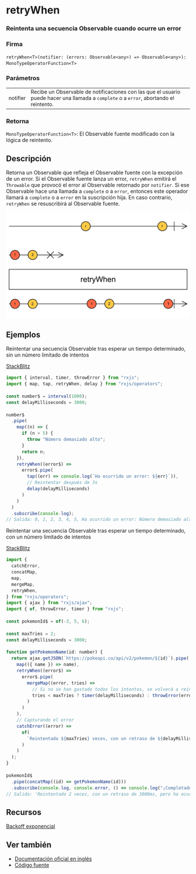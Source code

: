 # retryWhen

### Reintenta una secuencia Observable cuando ocurre un error

### Firma

`retryWhen<T>(notifier: (errors: Observable<any>) => Observable<any>): MonoTypeOperatorFunction<T>`

### Parámetros

<table>
<tr><td>notifier</td><td>Recibe un Observable de notificaciones con las que el usuario puede hacer una llamada a <code>complete</code> o a <code>error</code>, abortando el reintento.</td></tr>
</table>

### Retorna

`MonoTypeOperatorFunction<T>`: El Observable fuente modificado con la lógica de reintento.

## Descripción

Retorna un Observable que refleja el Observable fuente con la excepción de un error. Si el Observable fuente lanza un error, `retryWhen` emitirá el `Throwable` que provocó el error al Observable retornado por `notifier`. Si ese Observable hace una llamada a `complete` o a `error`, entonces este operador llamará a `complete` o a `error` en la suscripción hija. En caso contrario, `retryWhen` se resuscribirá al Observable fuente.

<img src="assets/images/marble-diagrams/error-handling/retryWhen.png" alt="Diagrama de canicas del operador retryWhen">

## Ejemplos

Reintentar una secuencia Observable tras esperar un tiempo determinado, sin un número limitado de intentos

[StackBlitz](https://stackblitz.com/edit/docu-rxjs-retrywhen?file=index.ts)

```javascript
import { interval, timer, throwError } from "rxjs";
import { map, tap, retryWhen, delay } from "rxjs/operators";

const number$ = interval(1000);
const delayMilliseconds = 3000;

number$
  .pipe(
    map((n) => {
      if (n > 5) {
        throw "Número demasiado alto";
      }
      return n;
    }),
    retryWhen((error$) =>
      error$.pipe(
        tap((err) => console.log(`Ha ocurrido un error: ${err}`)),
        // Reintentar después de 3s
        delay(delayMilliseconds)
      )
    )
  )
  .subscribe(console.log);
// Salida: 0, 1, 2, 3, 4, 5, Ha ocurrido un error: Número demasiado alto (3s después se repite el proceso) 0, 1...
```

Reintentar una secuencia Observable tras esperar un tiempo determinado, con un número limitado de intentos

[StackBlitz](https://stackblitz.com/edit/docu-rxjs-retrywhen-2?file=index.ts)

```javascript
import {
  catchError,
  concatMap,
  map,
  mergeMap,
  retryWhen,
} from "rxjs/operators";
import { ajax } from "rxjs/ajax";
import { of, throwError, timer } from "rxjs";

const pokemonId$ = of(-3, 5, 6);

const maxTries = 2;
const delayMilliseconds = 3000;

function getPokemonName(id: number) {
  return ajax.getJSON(`https://pokeapi.co/api/v2/pokemon/${id}`).pipe(
    map(({ name }) => name),
    retryWhen((error$) =>
      error$.pipe(
        mergeMap((error, tries) =>
          // Si no se han gastado todos los intentos, se volverá a reintentar. En caso contrario, se lanzará un error
          tries < maxTries ? timer(delayMilliseconds) : throwError(error)
        )
      )
    ),
    // Capturando el error
    catchError((error) =>
      of(
        `Reintentado ${maxTries} veces, con un retraso de ${delayMilliseconds}ms, pero ha ocurrido un error: ${error.message}`
      )
    )
  );
}

pokemonId$
  .pipe(concatMap((id) => getPokemonName(id)))
  .subscribe(console.log, console.error, () => console.log("¡Completado!"));
// Salida: 'Reintentado 2 veces, con un retraso de 3000ms, pero ha ocurrido un error: ajax error 404', 'charmeleon', 'charizard', '¡Completado!'
```

## Recursos

[Backoff exponencial]()

## Ver también

- [Documentación oficial en inglés](https://rxjs-dev.firebaseapp.com/api/operators/retryWhen)
- [Código fuente](https://github.com/ReactiveX/rxjs/blob/master/src/internal/operators/retryWhen.ts)

